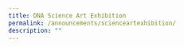 ```yaml
---
title: DNA Science Art Exhibition
permalink: /announcements/scienceartexhibition/
description: ""
---
```

